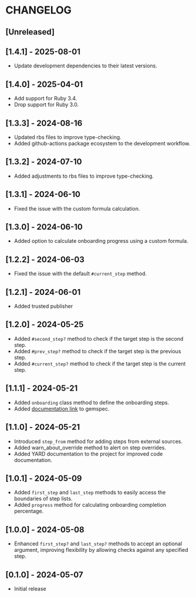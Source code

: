 # CHANGELOG

## [Unreleased]

## [1.4.1] - 2025-08-01

- Update development dependencies to their latest versions.

## [1.4.0] - 2025-04-01

- Add support for Ruby 3.4.
- Drop support for Ruby 3.0.

## [1.3.3] - 2024-08-16

- Updated rbs files to improve type-checking.
- Added github-actions package ecosystem to the development workflow.

## [1.3.2] - 2024-07-10

- Added adjustments to rbs files to improve type-checking.

## [1.3.1] - 2024-06-10

- Fixed the issue with the custom formula calculation.

## [1.3.0] - 2024-06-10

- Added option to calculate onboarding progress using a custom formula.

## [1.2.2] - 2024-06-03

- Fixed the issue with the default `#current_step` method.

## [1.2.1] - 2024-06-01

- Added trusted publisher

## [1.2.0] - 2024-05-25

- Added `#second_step?` method to check if the target step is the second step.
- Added `#prev_step?` method to check if the target step is the previous step.
- Added `#current_step?` method to check if the target step is the current step.

## [1.1.1] - 2024-05-21

- Added `onboarding` class method to define the onboarding steps.
- Added [documentation link](https://rubydoc.info/gems/onboardable) to gemspec.

## [1.1.0] - 2024-05-21

- Introduced `step_from` method for adding steps from external sources.
- Added warn_about_override method to alert on step overrides.
- Added YARD documentation to the project for improved code documentation.

## [1.0.1] - 2024-05-09

- Added `first_step` and `last_step` methods to easily access
  the boundaries of step lists.
- Added `progress` method for calculating onboarding completion percentage.

## [1.0.0] - 2024-05-08

- Enhanced `first_step?` and `last_step?` methods to accept an optional argument,
  improving flexibility by allowing checks against any specified step.

## [0.1.0] - 2024-05-07

- Initial release
